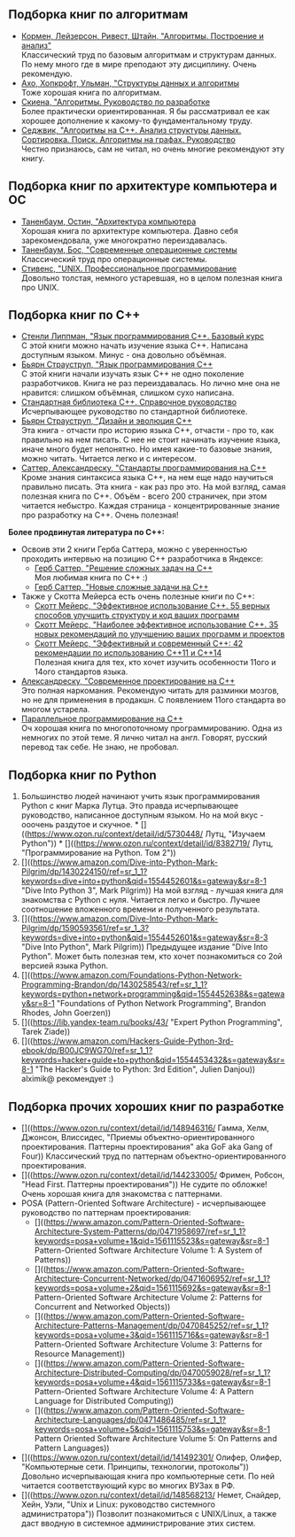 ## Подборка книг по алгоритмам
  * [Кормен, Лейзерсон, Ривест, Штайн, "Алгоритмы. Построение и анализ"](https://www.ozon.ru/context/detail/id/33769775/)
    <br>Классический труд по базовым алгоритмам и структурам данных. По нему много где в мире преподают эту дисциплину. Очень рекомендую.
  * [Ахо, Хопкрофт, Ульман, "Структуры данных и алгоритмы](https://www.ozon.ru/context/detail/id/146814389/)
    <br>Тоже хорошая книга по алгоритмам.
  * [Скиена, "Алгоритмы. Руководство по разработке](https://www.ozon.ru/context/detail/id/143246191/)
    <br>Более практически ориентированная. Я бы рассматривал ее как хорошее дополнение к какому-то фундаментальному труду.
  * [Седжвик, "Алгоритмы на C++. Анализ структуры данных. Сортировка. Поиск. Алгоритмы на графах. Руководство](https://www.ozon.ru/context/detail/id/149831754/)
    <br>Честно признаюсь, сам не читал, но очень многие рекомендуют эту книгу. 

## Подборка книг по архитектуре компьютера и ОС
  * [Таненбаум, Остин, "Архитектура компьютера](https://www.ozon.ru/context/detail/id/147529631/)
    <br>Хорошая книга по архитектуре компьютера. Давно себя зарекомендовала, уже многократно переиздавалась.
  * [Таненбаум, Бос, "Современные операционные системы](https://www.ozon.ru/context/detail/id/148011280/)
    <br>Классический труд про операционные системы.
  * [Стивенс, "UNIX. Профессиональное программирование](https://www.ozon.ru/context/detail/id/5061475/)
    <br>Довольно толстая, немного устаревшая, но в целом полезная книга про UNIX.

## Подборка книг по C++
  * [Стенли Липпман, "Язык программирования C++. Базовый курс](https://www.ozon.ru/context/detail/id/147417585/)
    <br>С этой книги можно начать изучение языка С++. Написана доступным языком. Минус - она довольно объёмная.
  * [Бьярн Страуструп, "Язык программирования C++](https://www.ozon.ru/context/detail/id/139958735/)
    <br>С этой книги начали изучать язык С++ не одно поколение разработчиков. Книга не раз переиздавалась. Но лично мне она не нравится: слишком объёмная, слишком сухо написана.
  * [Стандартная библиотека C++. Справочное руководство](https://www.ozon.ru/context/detail/id/149325775/)
    <br>Исчерпывающее руководство по стандартной библиотеке.
  * [Бьярн Страуструп, "Дизайн и эволюция С++](https://www.ozon.ru/context/detail/id/136837954/)
    <br>Эта книга - отчасти про историю языка С++, отчасти - про то, как правильно на нем писать. С нее не стоит начинать изучение языка, иначе много будет непонятно. Но имея какие-то базовые знания, можно читать. Читается легко и с интересом.
  * [Саттер, Александреску, "Стандарты программирования на С++](https://www.ozon.ru/context/detail/id/148627173/)
    <br>Кроме знания синтаксиса языка С++, на нем еще надо научиться правильно писать. Эта книга - как раз про это. На мой взгляд, самая полезная книга по С++. Объём - всего 200 страничек, при этом читается небыстро. Каждая страница - концентрированные знание про разработку на С++. Очень полезная!

**Более продвинутая литература по C++:**
  * Освоив эти 2 книги Герба Саттера, можно с уверенностью проходить интервью на позицию С++ разработчика в Яндексе:
    * [Герб Саттер, "Решение сложных задач на C++](https://www.ozon.ru/context/detail/id/1273200/)
      <br>Моя любимая книга по С++ :)
    * [Герб Саттер, "Новые сложные задачи на C++](https://www.ozon.ru/context/detail/id/2342923/)
  * Также у Скотта Мейерса есть очень полезные книги по C++:
    * [Скотт Мейерс, "Эффективное использование С++. 55 верных способов улучшить структуру и код ваших программ](https://www.ozon.ru/context/detail/id/137767310/)
    * [Скотт Мейерс, "Наиболее эффективное использование С++. 35 новых рекомендаций по улучшению ваших программ и проектов](https://www.ozon.ru/context/detail/id/135511854/)
    * [Скотт Мейерс, "Эффективный и современный С++: 42 рекомендации по использованию C++11 и C++14](https://www.ozon.ru/context/detail/id/149092825/)
      <br>Полезная книга для тех, кто хочет изучить особенности 11ого и 14ого стандартов языка.
  * [Александреску, "Современное проектирование на C++](https://www.ozon.ru/context/detail/id/30958012/)
    <br>Это полная наркомания. Рекомендую читать для разминки мозгов, но не для применения в продакшн. С появлением 11ого стандарта во многом устарела.
  * [Параллельное программирование на C++](https://www.ozon.ru/context/detail/id/135511867/)
    <br>Оч хорошая книга по многопоточному программированию. Одна из немногих по этой теме. Я лично читал на англ. Говорят, русский перевод так себе. Не знаю, не пробовал.

## Подборка книг по Python
  1. Большинство людей начинают учить язык программирования Python с книг Марка Лутца. Это правда исчерпывающее руководство, написанное доступным языком. Но на мой вкус - ооочень раздутое и скучное.
    * []((https://www.ozon.ru/context/detail/id/5730448/ Лутц, "Изучаем Python"))
    * []((https://www.ozon.ru/context/detail/id/8382719/ Лутц, "Программирование на Python. Том 2"))
  1. []((https://www.amazon.com/Dive-into-Python-Mark-Pilgrim/dp/1430224150/ref=sr_1_1?keywords=dive+into+python&qid=1554452601&s=gateway&sr=8-1 "Dive Into Python 3", Mark Pilgrim))
     На мой взгляд - лучшая книга для знакомства с Python с нуля. Читается легко и быстро. Лучшее соотношение вложенного времени и полученного результата.
  1. []((https://www.amazon.com/Dive-Into-Python-Mark-Pilgrim/dp/1590593561/ref=sr_1_3?keywords=dive+into+python&qid=1554452601&s=gateway&sr=8-3 "Dive Into Python", Mark Pilgrim))
     Предыдущее издание "Dive Into Python". Может быть полезная тем, кто хочет познакомиться со 2ой версией языка Python.
  1. []((https://www.amazon.com/Foundations-Python-Network-Programming-Brandon/dp/1430258543/ref=sr_1_1?keywords=python+network+programming&qid=1554452638&s=gateway&sr=8-1 "Foundations of Python Network Programming", Brandon Rhodes, John Goerzen))
  1. []((https://lib.yandex-team.ru/books/43/ "Expert Python Programming", Tarek Ziade))
  1. []((https://www.amazon.com/Hackers-Guide-Python-3rd-ebook/dp/B00JC9WG70/ref=sr_1_1?keywords=hacker+guide+to+python&qid=1554453432&s=gateway&sr=8-1 "The Hacker's Guide to Python: 3rd Edition", Julien Danjou))
     alximik@ рекомендует :)

## Подборка прочих хороших книг по разработке
  * []((https://www.ozon.ru/context/detail/id/148946316/ Гамма, Хелм, Джонсон, Влиссидес, "Приемы объектно-ориентированного проектирования. Паттерны проектирования" aka GoF aka Gang of Four))
    Классический труд по паттернам объектно-ориентированного проектирования.
  * []((https://www.ozon.ru/context/detail/id/144233005/ Фримен, Робсон, "Head First. Паттерны проектирования"))
    Не судите по обложке! Очень хорошая книга для знакомства с паттернами.
  * POSA (Pattern-Oriented Software Architecture) - исчерпывающее руководство по паттернам проектирования:
    * []((https://www.amazon.com/Pattern-Oriented-Software-Architecture-System-Patterns/dp/0471958697/ref=sr_1_1?keywords=posa+volume+1&qid=1561115523&s=gateway&sr=8-1 Pattern-Oriented Software Architecture Volume 1: A System of Patterns))
    * []((https://www.amazon.com/Pattern-Oriented-Software-Architecture-Concurrent-Networked/dp/0471606952/ref=sr_1_1?keywords=posa+volume+2&qid=1561115692&s=gateway&sr=8-1 Pattern-Oriented Software Architecture Volume 2: Patterns for Concurrent and Networked Objects))
    * []((https://www.amazon.com/Pattern-Oriented-Software-Architecture-Patterns-Management/dp/0470845252/ref=sr_1_1?keywords=posa+volume+3&qid=1561115716&s=gateway&sr=8-1 Pattern-Oriented Software Architecture Volume 3: Patterns for Resource Management))
    * []((https://www.amazon.com/Pattern-Oriented-Software-Architecture-Distributed-Computing/dp/0470059028/ref=sr_1_1?keywords=posa+volume+4&qid=1561115733&s=gateway&sr=8-1 Pattern-Oriented Software Architecture Volume 4: A Pattern Language for Distributed Computing))
    * []((https://www.amazon.com/Pattern-Oriented-Software-Architecture-Languages/dp/0471486485/ref=sr_1_1?keywords=posa+volume+5&qid=1561115753&s=gateway&sr=8-1 Pattern Oriented Software Architecture Volume 5: On Patterns and Pattern Languages))
  * []((https://www.ozon.ru/context/detail/id/141492301/ Олифер, Олифер, "Компьютерные сети. Принципы, технологии, протоколы"))
    Довольно исчерпывающая книга про компьютерные сети. По ней читается соответствующий курс во многих ВУЗах в РФ.
  * []((https://www.ozon.ru/context/detail/id/148568213/ Немет, Снайдер, Хейн, Уэли, "Unix и Linux: руководство системного администратора"))
    Позволит познакомиться с UNIX/Linux, а также даст вводную в системное администрирование этих систем.


